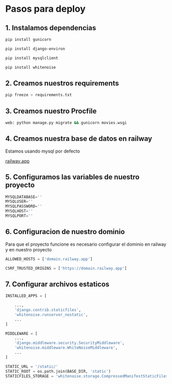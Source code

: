 # Pasos para deploy

## 1. Instalamos dependencias

```bash
pip install gunicorn

pip install django-environ

pip install mysqlclient

pip install whitenoise
```

## 2. Creamos nuestros requirements

```bash
pip freeze > requirements.txt
```

## 3. Creamos nuestro Procfile

```bash
web: python manage.py migrate && gunicorn movies.wsgi
```

## 4. Creamos nuestra base de datos en railway

Estamos usando mysql por defecto

[railway.app](https://railway.app/)

## 5. Configuramos las variables de nuestro proyecto

```python
MYSQLDATABASE=''
MYSQLUSER=''
MYSQLPASSWORD=''
MYSQLHOST=''
MYSQLPORT=''
```

## 6. Configuracion de nuestro dominio

Para que el proyecto funcione es necesario configurar el dominio
en railway y en nuestro proyecto

```py
ALLOWED_HOSTS = ['domain.railway.app']

CSRF_TRUSTED_ORIGINS = ['https://domain.railway.app']

```

## 7. Configurar archivos estaticos

```py
INSTALLED_APPS = [

    ...,
    'django.contrib.staticfiles',
    'whitenoise.runserver_nostatic',
    ...
]

MIDDLEWARE = [
    ...,
    'django.middleware.security.SecurityMiddleware',
    'whitenoise.middleware.WhiteNoiseMiddleware',
    ...
]

STATIC_URL = '/static/'
STATIC_ROOT = os.path.join(BASE_DIR, 'static')
STATICFILES_STORAGE = 'whitenoise.storage.CompressedManifestStaticFilesStorage'
```


